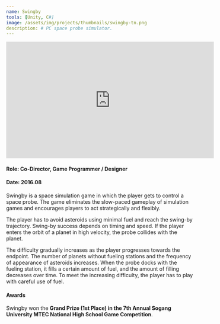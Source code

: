 ```yaml
---
name: Swingby
tools: [Unity, C#]
image: /assets/img/projects/thumbnails/swingby-tn.png
description: # PC space probe simulator.
---
```


<div class="video">
    <iframe width="560" height="315" src="https://www.youtube.com/embed/axUCr8059Tc" frameborder="0" allow="accelerometer; autoplay; encrypted-media; gyroscope; picture-in-picture" allowfullscreen></iframe>
</div>

#### Role: Co-Director, Game Programmer / Designer
#### Date: 2016.08

Swingby is a space simulation game in which the player gets to control a space probe. The game eliminates the slow-paced gameplay of simulation games and encourages players to act strategically and flexibly.

The player has to avoid asteroids using minimal fuel and reach the swing-by trajectory. Swing-by success depends on timing and speed. If the player enters the orbit of a planet in high velocity, the probe collides with the planet.

The difficulty gradually increases as the player progresses towards the endpoint. The number of planets without fueling stations and the frequency of appearance of asteroids increases. When the probe docks with the fueling station, it fills a certain amount of fuel, and the amount of filling decreases over time. To meet the increasing difficulty, the player has to play with careful use of fuel.

#### Awards

Swingby won the **Grand Prize (1st Place) in the 7th Annual Sogang University MTEC National High School Game Competition**.